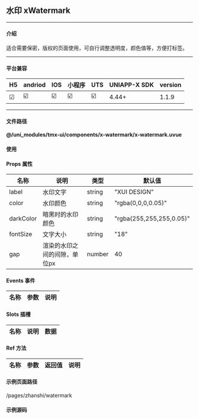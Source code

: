 
## 水印 xWatermark

***

#### 介绍

适合需要保密，版权的页面使用，可自行调整透明度，颜色值等，方便打标签。

***

#### 平台兼容

| H5 | andriod | IOS | 小程序 | UTS | UNIAPP-X SDK | version |
| --- | --- | --- | --- | --- | --- | --- |
| ☑ | ☑️ | ☑️ | ☑️ | ☑️ | 4.44+ | 1.1.9 |

***

#### 文件路径

**@/uni_modules/tmx-ui/components/x-watermark/x-watermark.uvue**

#### 使用

<x-watermark></x-watermark>

#### Props 属性

| 名称 | 说明 | 类型 | 默认值 |
| ------ | ---- | ---- | ---- |
| label | 水印文字 | string | "XUI DESIGN" |
| color | 水印颜色 | string | "rgba(0,0,0,0.05)" |
| darkColor | 暗黑时的水印颜色 | string | "rgba(255,255,255,0.05)" |
| fontSize | 文字大小 | string | "18" |
| gap | 渲染的水印之间的间隙，单位px | number | 40 |



#### Events 事件

| 名称 | 参数 | 说明 |
| ------ | ---- | ---- |


#### Slots 插槽

| 名称 | 说明 | 数据 |
| ------ | ---- | ---- |


#### Ref 方法

| 名称 | 参数 | 返回值 | 说明 |
| ------ | ---- | ---- | ---- |


#### 示例页面路径

/pages/zhanshi/watermark

#### 示例源码

<template>
	<!-- #ifdef APP -->
	<scroll-view style="flex:1">
	<!-- #endif -->
	<!-- #ifdef MP-WEIXIN -->
	<page-meta :page-style="`background-color:${xThemeConfigBgColor}`">
		<navigation-bar :background-color="xThemeConfigNavBgColor" :front-color="xThemeConfigNavFontColor"></navigation-bar>
	</page-meta>
	<!-- #endif -->

		<x-sheet>
			<x-text font-size="18" class=" text-weight-b mb-8">水印 Watermark</x-text>
			<x-text color="#999999" >可以控制，颜色，内容，但不支持图片。和uniapp x不支持图片有关系。</x-text>
		</x-sheet>

		<x-watermark :label="label"></x-watermark>
	<!-- #ifdef APP -->
	</scroll-view>
	<!-- #endif -->
</template>

<script>
	export default {
		data() {
			return {
				label: "XUI DESIGN"
			};
		}
	}
</script>

<style lang="scss">

</style>
		
